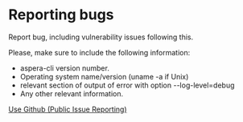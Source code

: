 # Reporting bugs

Report bug, including vulnerability issues following this.

Please, make sure to include the following information:

* aspera-cli version number.
* Operating system name/version (uname -a if Unix)
* relevant section of output of error with option --log-level=debug
* Any other relevant information.

[Use Github (Public Issue Reporting)](https://github.com/IBM/aspera-cli/issues)

